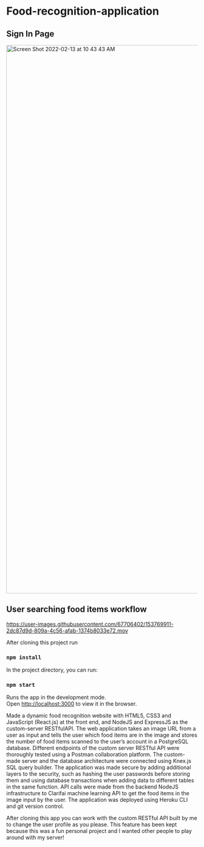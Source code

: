 # Food-recognition-application

## Sign In Page

<img width="1440" alt="Screen Shot 2022-02-13 at 10 43 43 AM" src="https://user-images.githubusercontent.com/67706402/153769846-05095ddc-5ecc-44fc-afdc-636340332c35.png">

## User searching food items workflow

https://user-images.githubusercontent.com/67706402/153769911-2dc87d9d-809a-4c56-afab-1374b8033e72.mov

After cloning this project run

### `npm install`

In the project directory, you can run:

### `npm start`

Runs the app in the development mode.\
Open [http://localhost:3000](http://localhost:3000) to view it in the browser.

Made a dynamic food recognition website with HTML5, CSS3 and JavaScript (React.js) at the front end, and NodeJS and ExpressJS as the custom-server RESTfulAPI. 
The web application takes an image URL from a user as input and tells the user which food items are in the image and stores the number of food items scanned to the user’s account in a PostgreSQL database. 
Different endpoints of the custom server RESTful API were thoroughly tested using a Postman collaboration platform. The custom-made server and the database architecture were connected using Knex.js SQL query builder. 
The application was made secure by adding additional layers to the security, such as hashing the user passwords before storing them and using database transactions when adding data to different tables in the same function. 
API calls were made from the backend NodeJS infrastructure to Clarifai machine learning API to get the food items in the image input by the user. 
The application was deployed using Heroku CLI and git version control.

After cloning this app you can work with the custom RESTful API built by me to change the user profile as you please. This feature has been kept because this was a fun personal project and I wanted other people to play around with my server!
